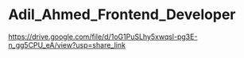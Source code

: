 # Adil_Ahmed_Frontend_Developer
https://drive.google.com/file/d/1oG1PuSLhy5xwqsl-pg3E-n_gg5CPU_eA/view?usp=share_link

